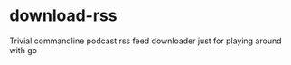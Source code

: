 download-rss
============

Trivial commandline podcast rss feed downloader just for playing around with go